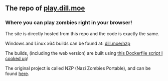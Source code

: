 ## The repo of [play.dill.moe](https://play.dill.moe)

### Where you can play zombies right in your browser!

The site is directly hosted from this repo and the code is exactly the same.

Windows and Linux x64 builds can be found at: [dill.moe/nzp](https://dill.moe/nzp)

The builds, (including the web version) are built using [this Dockerfile script I cooked up](https://github.com/dillfrescott/nzp-builder/blob/main/Dockerfile)!

The original project is called NZP (Nazi Zombies Portable), and can be found [here](https://github.com/nzp-team).
